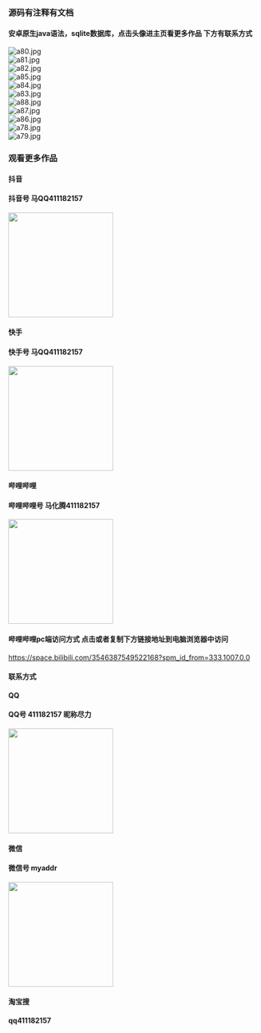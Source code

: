 ### 源码有注释有文档

#### 安卓原生java语法，sqlite数据库，点击头像进主页看更多作品 下方有联系方式
 <img src='https://img.alicdn.com/imgextra/i3/1658540494/O1CN019PodDT1FWIZzYsLHN_!!1658540494.jpg' alt='a80.jpg' /></br> 
 <img src='https://img.alicdn.com/imgextra/i4/1658540494/O1CN01PZMCSN1FWIa6iACJ7_!!1658540494.jpg' alt='a81.jpg' /></br> 
 <img src='https://img.alicdn.com/imgextra/i4/1658540494/O1CN014VDoSQ1FWIa7UGFIq_!!1658540494.jpg' alt='a82.jpg' /></br> 
 <img src='https://img.alicdn.com/imgextra/i3/1658540494/O1CN01PytBog1FWIa6i7RpO_!!1658540494.jpg' alt='a85.jpg' /></br> 
 <img src='https://img.alicdn.com/imgextra/i3/1658540494/O1CN01MpQF5v1FWIZv0lQ72_!!1658540494.jpg' alt='a84.jpg' /></br> 
 <img src='https://img.alicdn.com/imgextra/i3/1658540494/O1CN01MSlQs41FWIZzYrbYI_!!1658540494.jpg' alt='a83.jpg' /></br> 
 <img src='https://img.alicdn.com/imgextra/i3/1658540494/O1CN01Q1eT8r1FWIZzYr4IU_!!1658540494.jpg' alt='a88.jpg' /></br> 
 <img src='https://img.alicdn.com/imgextra/i2/1658540494/O1CN01aZEvUz1FWIa0b3jle_!!1658540494.jpg' alt='a87.jpg' /></br> 
 <img src='https://img.alicdn.com/imgextra/i4/1658540494/O1CN01uOQFOT1FWIa2sHLlh_!!1658540494.jpg' alt='a86.jpg' /></br> 
 <img src='https://img.alicdn.com/imgextra/i1/1658540494/O1CN01FCzXqf1FWIa5R8izd_!!1658540494.jpg' alt='a78.jpg' /></br> 
 <img src='https://img.alicdn.com/imgextra/i3/1658540494/O1CN01yIoxeM1FWIZv0kspq_!!1658540494.jpg' alt='a79.jpg' /></br>
### 观看更多作品

#### 抖音
#### 抖音号  马QQ411182157
<img src="https://gitee.com/QQ411182157/mingpian/raw/master/douyin.png" width="210px">

#### 快手
#### 快手号  马QQ411182157

<img src="https://gitee.com/QQ411182157/mingpian/raw/master/kuaishou.jpg" width="210px">

#### 哔哩哔哩
#### 哔哩哔哩号  马化腾411182157

<img src="https://gitee.com/QQ411182157/mingpian/raw/master/bili.png" width="210px">

#### 哔哩哔哩pc端访问方式 点击或者复制下方链接地址到电脑浏览器中访问

https://space.bilibili.com/3546387549522168?spm_id_from=333.1007.0.0


#### 联系方式
#### QQ
#### QQ号 411182157 昵称尽力

<img src="https://gitee.com/QQ411182157/mingpian/raw/master/qq.jpg" width="210px">

#### 微信
#### 微信号 myaddr

<img src="https://gitee.com/QQ411182157/mingpian/raw/master/weixin.png" width="210px">

#### 淘宝搜
#### qq411182157
